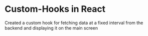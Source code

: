# Custom-Hooks in React

Created a custom hook for fetching data at a fixed interval from the backend and displaying it on the main screen